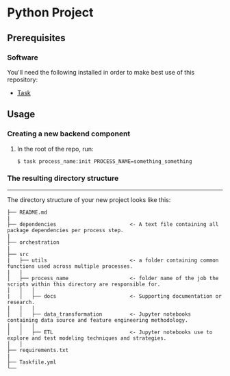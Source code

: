 # Python Project

## Prerequisites

### Software

You'll need the following installed in order to make best use of this repository:

- [Task](https://taskfile.dev/#/installation)

## Usage

### Creating a new backend component

1. In the root of the repo, run:

   ```shell
   $ task process_name:init PROCESS_NAME=something_something
   ```

### The resulting directory structure
------------

The directory structure of your new project looks like this: 

```
├── README.md 
|
├── dependencies                        <- A text file containing all package dependencies per process step.
|                               
├── orchestration
|
├── src 
|   ├── utils                           <- a folder containing common functions used across multiple processes.
|   |
│   ├── process_name                    <- folder name of the job the scripts within this directory are responsible for.
│   │   │
|   │   ├── docs                        <- Supporting documentation or research.
|   |   |
│   │   ├── data_transformation         <- Jupyter notebooks containing data source and feature engineering methodology.
│   │   │
│   │   ├── ETL                         <- Jupyter notebooks use to explore and test modeling techniques and strategies.
│   │    
├── requirements.txt
|
├── Taskfile.yml
└── 
```